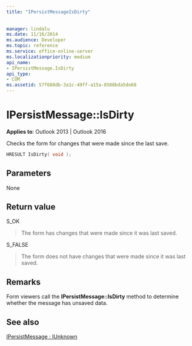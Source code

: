 ```yaml
---
title: "IPersistMessageIsDirty"
 
 
manager: lindalu
ms.date: 11/16/2014
ms.audience: Developer
ms.topic: reference
ms.service: office-online-server
ms.localizationpriority: medium
api_name:
- IPersistMessage.IsDirty
api_type:
- COM
ms.assetid: 57f688db-3a1c-49ff-a15a-8508bda5de68
---
```


# IPersistMessage::IsDirty

  
  
**Applies to**: Outlook 2013 | Outlook 2016 
  
Checks the form for changes that were made since the last save.
  
```cpp
HRESULT IsDirty( void );
```

## Parameters

None
  
## Return value

S_OK 
  
> The form has changes that were made since it was last saved.
    
S_FALSE 
  
> The form does not have changes that were made since it was last saved.
    
## Remarks

Form viewers call the **IPersistMessage::IsDirty** method to determine whether the message has unsaved data. 
  
## See also



[IPersistMessage : IUnknown](ipersistmessageiunknown.md)

